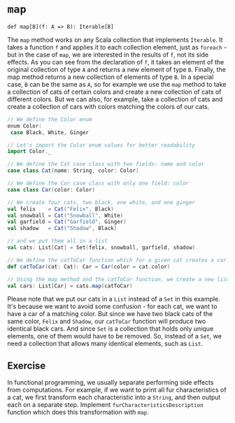 # `map`

`def map[B](f: A => B): Iterable[B]`

The `map` method works on any Scala collection that implements `Iterable`. 
It takes a function `f` and applies it to each collection element, just as `foreach` - but in the case of `map`, we are interested in the results of `f`, not its side effects. 
As you can see from the declaration of `f`, it takes an element of the original collection of type `A` and returns a new element of type `B`. 
Finally, the map method returns a new collection of elements of type `B`. 
In a special case, `B` can be the same as `A`, so for example we use the `map` method to take a collection of cats of certain colors and create a new collection of cats of different colors. 
But we can also, for example, take a collection of cats and create a collection of cars with colors matching the colors of our cats.

```scala
// We define the Color enum
enum Color:
 case Black, White, Ginger

// Let's import the Color enum values for better readability
import Color._

// We define the Cat case class with two fields: name and color
case class Cat(name: String, color: Color)

// We define the Car case class with only one field: color
case class Car(color: Color)

// We create four cats, two black, one white, and one ginger
val felix    = Cat("Felix", Black)
val snowball = Cat("Snowball", White)
val garfield = Cat("Garfield", Ginger)
val shadow   = Cat("Shadow", Black)

// and we put them all in a list
val cats: List[Cat] = Set(felix, snowball, garfield, shadow)

// We define the catToCar function which for a given cat creates a car with the same color
def catToCar(cat: Cat): Car = Car(color = cat.color)

// Using the map method and the catToCar function, we create a new list of cars with the same color as our cats
val cars: List[Car] = cats.map(catToCar)
```

Please note that we put our cats in a `List` instead of a `Set` in this example. 
It's because we want to avoid some confusion - for each cat, we want to have a car of a matching color. 
But since we have two black cats of the same color, `Felix` and `Shadow`, our `catToCar` function will produce two identical black cars. And since `Set` is a collection that holds only unique elements, one of them would have to be removed.
So, instead of a `Set`, we need a collection that allows many identical elements, such as `List`.

## Exercise 

In functional programming, we usually separate performing side effects from computations. 
For example, if we want to print all fur characteristics of a cat, we first transform each characteristic into a `String`, and then output each on a separate step. 
Implement `furCharacteristicsDescription` function which does this transformation with `map`. 